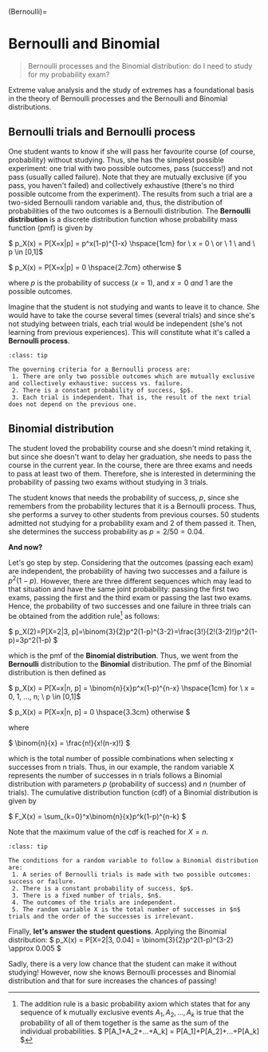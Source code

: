 (Bernoulli)=
# Bernoulli and Binomial

> Bernoulli processes and the Binomial distribution: do I need to study for my probability exam?

Extreme value analysis and the study of extremes has a foundational basis in the theory of Bernoulli processes and the Bernoulli and Binomial distributions.

## Bernoulli trials and Bernoulli process

One student wants to know if she will pass her favourite course (of course, probability) without studying. Thus, she has the simplest possible experiment: one trial with two possible outcomes, pass (success!) and not pass (usually called failure). Note that they are mutually exclusive (if you pass, you haven't failed) and collectively exhaustive (there's no third possible outcome from the experiment). The results from such a trial are a two-sided Bernoulli random variable and, thus, the distribution of probabilities of the two outcomes is a Bernoulli distribution. The **Bernoulli distribution** is a discrete distribution function whose probability mass function (pmf) is given by

$
p_X(x) = P[X=x|p] = p^x(1-p)^{1-x}  \hspace{1cm}  for \ x = 0 \ or \ 1 \ and \ p \in [0,1]$

$
p_X(x) = P[X=x|p] = 0       \hspace{2.7cm}          otherwise
$

where $p$ is the probability of success ($x = 1$), and $x = 0 \ and \ 1$ are the possible outcomes.

Imagine that the student is not studying and wants to leave it to chance. She would have to take the course several times (several trials) and since she's not studying between trials, each trial would be independent (she's not learning from previous experiences). This will constitute what it's called a **Bernoulli process**.

```{admonition} Bernoulli process criteria
:class: tip

The governing criteria for a Bernoulli process are:
 1. There are only two possible outcomes which are mutually exclusive and collectively exhaustive: success vs. failure.
 2. There is a constant probability of success, $p$.
 3. Each trial is independent. That is, the result of the next trial does not depend on the previous one.
```

## Binomial distribution

The student loved the probability course and she doesn't mind retaking it, but since she doesn't want to delay her graduation, she needs to pass the course in the current year. In the course, there are three exams and needs to pass at least two of them. Therefore, she is interested in determining the probability of passing two exams without studying in 3 trials.

The student knows that needs the probability of success, $p$, since she remembers from the probability lectures that it is a Bernoulli process. Thus, she performs a survey to other students from previous courses. 50 students admitted not studying for a probability exam and 2 of them passed it. Then, she determines the success probability as $p = 2/50  = 0.04$.

**And now?**

Let's go step by step. Considering that the outcomes (passing each exam) are independent, the probability of having two successes and a failure is $p^2(1-p)$. However, there are three different sequences which may lead to that situation and have the same joint probability: passing the first two exams, passing the first and the third exam or passing the last two exams. Hence, the probability of two successes and one failure in three trials can be obtained from the addition rule[^addition] as follows:

$
p_X(2)=P[X=2|3, p]=\binom{3}{2}p^2(1-p)^{3-2}=\frac{3!}{2!(3-2)!}p^2(1-p)=3p^2(1-p)
$

which is the pmf of the **Binomial distribution**. Thus, we went from the **Bernoulli** distribution to the **Binomial** distribution. The pmf of the Binomial distribution is then defined as

$
p_X(x) = P[X=x|n, p] = \binom{n}{x}p^x(1-p)^{n-x}  \hspace{1cm}  for \ x = 0, 1, ..., n; \ p \in [0,1]$

$
p_X(x) = P[X=x|n, p] = 0       \hspace{3.3cm}          otherwise
$

where

$
\binom{n}{x} = \frac{n!}{x!(n-x)!}
$

which is the total number of possible combinations when selecting x successes from n trials. Thus, in our example, the random variable X represents the number of successes in n trials follows a Binomial distribution with parameters $p$ (probability of success) and $n$ (number of trials). The cumulative distribution function (cdf) of a Binomial distribution is given by

$
F_X(x) = \sum_{k=0}^x\binom{n}{x}p^k(1-p)^{n-k}
$

Note that the maximum value of the cdf is reached for $X = n$.

```{admonition} Binomial-distributed variable
:class: tip

The conditions for a random variable to follow a Binomial distribution are:
 1. A series of Bernoulli trials is made with two possible outcomes: success or failure.
 2. There is a constant probability of success, $p$.
 3. There is a fixed number of trials, $n$.
 4. The outcomes of the trials are independent.
 5. The random variable X is the total number of successes in $n$ trials and the order of the successes is irrelevant.
```

Finally, **let's answer the student questions**. Applying the Binomial distribution: 
$
p_X(x) = P[X=2|3, 0.04] = \binom{3}{2}p^2(1-p)^{3-2} \approx 0.005
$

Sadly, there is a very low chance that the student can make it without studying! However, now she knows Bernoulli processes and Binomial distribution and that for sure increases the chances of passing!

[^addition]: The addition rule is a basic probability axiom which states that for any sequence of k mutually exclusive events $A_1, A_2,..., A_k$ is true that the probability of all of them together is the same as the sum of the individual probabilities.
$
P[A_1+A_2+...+A_k] = P[A_1]+P[A_2]+...+P[A_k]
$
